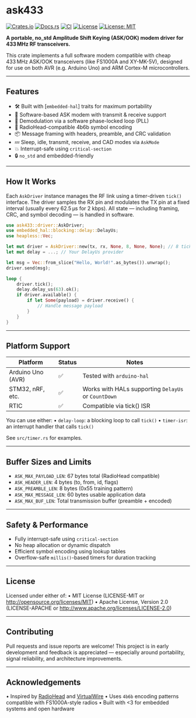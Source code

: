 # ask433

[![Crates.io](https://img.shields.io/crates/v/ask433.svg)](https://crates.io/crates/ask433) [![Docs.rs](https://img.shields.io/docsrs/ask433)](https://docs.rs/ask433) [![CI](https://github.com/annie444/ask433/actions/workflows/ci.yaml/badge.svg)](https://github.com/annie444/ask433/actions/workflows/ci.yaml) [![License](https://img.shields.io/badge/License-Apache_2.0-blue.svg)](https://opensource.org/licenses/Apache-2.0) [![License: MIT](https://img.shields.io/badge/License-MIT-yellow.svg)](https://opensource.org/licenses/MIT)

**A portable, no_std Amplitude Shift Keying (ASK/OOK) modem driver for 433 MHz RF transceivers.**

This crate implements a full software modem compatible with cheap 433 MHz ASK/OOK transceivers (like FS1000A and XY-MK-5V), designed for use on both AVR (e.g. Arduino Uno) and ARM Cortex-M microcontrollers.

---

## Features

- 🛠 Built with [`embedded-hal`] traits for maximum portability
- 📡 Software-based ASK modem with transmit & receive support
- 🧠 Demodulation via a software phase-locked loop (PLL)
- 🧾 RadioHead-compatible 4b6b symbol encoding
- 📦 Message framing with headers, preamble, and CRC validation
- 💤 Sleep, idle, transmit, receive, and CAD modes via `AskMode`
- 💥 Interrupt-safe using `critical-section`
- 🔒 `no_std` and embedded-friendly

---

## How It Works

Each `AskDriver` instance manages the RF link using a timer-driven `tick()` interface. The driver samples the RX pin and modulates the TX pin at a fixed interval (usually every 62.5 µs for 2 kbps). All state — including framing, CRC, and symbol decoding — is handled in software.

```rust
use ask433::driver::AskDriver;
use embedded_hal::blocking::delay::DelayUs;
use heapless::Vec;

let mut driver = AskDriver::new(tx, rx, None, 8, None, None); // 8 ticks per bit (2kbps)
let mut delay = ...; // Your DelayUs provider

let msg = Vec::from_slice("Hello, World!".as_bytes()).unwrap();
driver.send(msg);

loop {
    driver.tick();
    delay.delay_us(63).ok();
    if driver.available() {
        if let Some(payload) = driver.receive() {
            // Handle message payload
        }
    }
}
```

---

## Platform Support

| Platform          | Status | Notes                                               |
| ----------------- | ------ | --------------------------------------------------- |
| Arduino Uno (AVR) | ✅     | Tested with `arduino-hal`                           |
| STM32, nRF, etc.  | ✅     | Works with HALs supporting `DelayUs` or `CountDown` |
| RTIC              | ✅     | Compatible via tick() ISR                           |

You can use either:
• `delay-loop`: a blocking loop to call `tick()`
• `timer-isr`: an interrupt handler that calls `tick()`

See `src/timer.rs` for examples.

---

## Buffer Sizes and Limits

- `ASK_MAX_PAYLOAD_LEN`: 67 bytes total (RadioHead compatible)
- `ASK_HEADER_LEN`: 4 bytes (to, from, id, flags)
- `ASK_PREAMBLE_LEN`: 8 bytes (0x55 training pattern)
- `ASK_MAX_MESSAGE_LEN`: 60 bytes usable application data
- `ASK_MAX_BUF_LEN`: Total transmission buffer (preamble + encoded)

---

## Safety & Performance

- Fully interrupt-safe using `critical-section`
- No heap allocation or dynamic dispatch
- Efficient symbol encoding using lookup tables
- Overflow-safe `millis()`-based timers for duration tracking

---

## License

Licensed under either of:
• MIT License (LICENSE-MIT or http://opensource.org/licenses/MIT)
• Apache License, Version 2.0 (LICENSE-APACHE or http://www.apache.org/licenses/LICENSE-2.0)

---

## Contributing

Pull requests and issue reports are welcome! This project is in early development and feedback is appreciated — especially around portability, signal reliability, and architecture improvements.

---

## Acknowledgements

• Inspired by [RadioHead](https://github.com/epsilonrt/RadioHead) and [VirtualWire](https://github.com/lsongdev/VirtualWire)
• Uses `4b6b` encoding patterns compatible with FS1000A-style radios
• Built with <3 for embedded systems and open hardware

